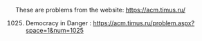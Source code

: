 These are problems from the website: https://acm.timus.ru/

1025. Democracy in Danger : https://acm.timus.ru/problem.aspx?space=1&num=1025
